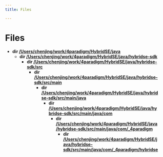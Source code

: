 ```yaml
---
title: Files

---
```

# Files




* **dir [/Users/chenjing/work/4paradigm/HybridSE/java](/hybridse/usage/api/c++/Files/dir_93c6ba7fb77bae0709fae89c9c13b44a.md#dir-/users/chenjing/work/4paradigm/hybridse/java)** 
    * **dir [/Users/chenjing/work/4paradigm/HybridSE/java/hybridse-sdk](/hybridse/usage/api/c++/Files/dir_717e05452f1c9871e0b17f654b19cab1.md#dir-/users/chenjing/work/4paradigm/hybridse/java/hybridse-sdk)** 
        * **dir [/Users/chenjing/work/4paradigm/HybridSE/java/hybridse-sdk/src](/hybridse/usage/api/c++/Files/dir_037a4b7e1ba0acd8f51f26703cdc3a0b.md#dir-/users/chenjing/work/4paradigm/hybridse/java/hybridse-sdk/src)** 
            * **dir [/Users/chenjing/work/4paradigm/HybridSE/java/hybridse-sdk/src/main](/hybridse/usage/api/c++/Files/dir_90f9d588602c93d08d39a856227ff788.md#dir-/users/chenjing/work/4paradigm/hybridse/java/hybridse-sdk/src/main)** 
                * **dir [/Users/chenjing/work/4paradigm/HybridSE/java/hybridse-sdk/src/main/java](/hybridse/usage/api/c++/Files/dir_ead5c6e3fb627d0db82d8f93609e5fd3.md#dir-/users/chenjing/work/4paradigm/hybridse/java/hybridse-sdk/src/main/java)** 
                    * **dir [/Users/chenjing/work/4paradigm/HybridSE/java/hybridse-sdk/src/main/java/com](/hybridse/usage/api/c++/Files/dir_39223e622a80f484b6961b1058e3bbf8.md#dir-/users/chenjing/work/4paradigm/hybridse/java/hybridse-sdk/src/main/java/com)** 
                        * **dir [/Users/chenjing/work/4paradigm/HybridSE/java/hybridse-sdk/src/main/java/com/_4paradigm](/hybridse/usage/api/c++/Files/dir_84a13101a90c7974c2bb1d2b51078f9b.md#dir-/users/chenjing/work/4paradigm/hybridse/java/hybridse-sdk/src/main/java/com/_4paradigm)** 
                            * **dir [/Users/chenjing/work/4paradigm/HybridSE/java/hybridse-sdk/src/main/java/com/_4paradigm/hybridse](/hybridse/usage/api/c++/Files/dir_683a90d6cb2f6f701e6e8e20a0959286.md#dir-/users/chenjing/work/4paradigm/hybridse/java/hybridse-sdk/src/main/java/com/_4paradigm/hybridse)** 





